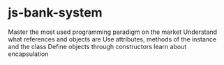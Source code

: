 # js-bank-system
Master the most used programming paradigm on the market Understand what references and objects are Use attributes, methods of the instance and the class Define objects through constructors learn about encapsulation
